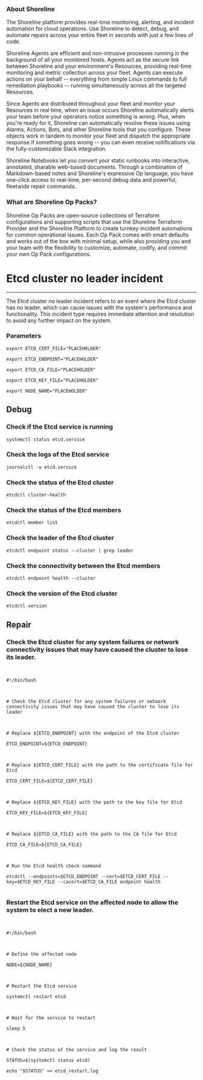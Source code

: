 
### About Shoreline
The Shoreline platform provides real-time monitoring, alerting, and incident automation for cloud operations. Use Shoreline to detect, debug, and automate repairs across your entire fleet in seconds with just a few lines of code.

Shoreline Agents are efficient and non-intrusive processes running in the background of all your monitored hosts. Agents act as the secure link between Shoreline and your environment's Resources, providing real-time monitoring and metric collection across your fleet. Agents can execute actions on your behalf -- everything from simple Linux commands to full remediation playbooks -- running simultaneously across all the targeted Resources.

Since Agents are distributed throughout your fleet and monitor your Resources in real time, when an issue occurs Shoreline automatically alerts your team before your operators notice something is wrong. Plus, when you're ready for it, Shoreline can automatically resolve these issues using Alarms, Actions, Bots, and other Shoreline tools that you configure. These objects work in tandem to monitor your fleet and dispatch the appropriate response if something goes wrong -- you can even receive notifications via the fully-customizable Slack integration.

Shoreline Notebooks let you convert your static runbooks into interactive, annotated, sharable web-based documents. Through a combination of Markdown-based notes and Shoreline's expressive Op language, you have one-click access to real-time, per-second debug data and powerful, fleetwide repair commands.

### What are Shoreline Op Packs?
Shoreline Op Packs are open-source collections of Terraform configurations and supporting scripts that use the Shoreline Terraform Provider and the Shoreline Platform to create turnkey incident automations for common operational issues. Each Op Pack comes with smart defaults and works out of the box with minimal setup, while also providing you and your team with the flexibility to customize, automate, codify, and commit your own Op Pack configurations.

# Etcd cluster no leader incident
---

The Etcd cluster no leader incident refers to an event where the Etcd cluster has no leader, which can cause issues with the system's performance and functionality. This incident type requires immediate attention and resolution to avoid any further impact on the system.

### Parameters
```shell
export ETCD_CERT_FILE="PLACEHOLDER"

export ETCD_ENDPOINT="PLACEHOLDER"

export ETCD_CA_FILE="PLACEHOLDER"

export ETCD_KEY_FILE="PLACEHOLDER"

export NODE_NAME="PLACEHOLDER"
```

## Debug

### Check if the Etcd service is running
```shell
systemctl status etcd.service
```

### Check the logs of the Etcd service
```shell
journalctl -u etcd.service
```

### Check the status of the Etcd cluster
```shell
etcdctl cluster-health
```

### Check the status of the Etcd members
```shell
etcdctl member list
```

### Check the leader of the Etcd cluster
```shell
etcdctl endpoint status --cluster | grep leader
```

### Check the connectivity between the Etcd members
```shell
etcdctl endpoint health --cluster
```

### Check the version of the Etcd cluster
```shell
etcdctl version
```

## Repair

### Check the Etcd cluster for any system failures or network connectivity issues that may have caused the cluster to lose its leader.
```shell


#!/bin/bash



# Check the Etcd cluster for any system failures or network connectivity issues that may have caused the cluster to lose its leader



# Replace ${ETCD_ENDPOINT} with the endpoint of the Etcd cluster

ETCD_ENDPOINT=${ETCD_ENDPOINT}



# Replace ${ETCD_CERT_FILE} with the path to the certificate file for Etcd

ETCD_CERT_FILE=${ETCD_CERT_FILE}



# Replace ${ETCD_KEY_FILE} with the path to the key file for Etcd

ETCD_KEY_FILE=${ETCD_KEY_FILE}



# Replace ${ETCD_CA_FILE} with the path to the CA file for Etcd

ETCD_CA_FILE=${ETCD_CA_FILE}



# Run the Etcd health check command

etcdctl --endpoints=$ETCD_ENDPOINT --cert=$ETCD_CERT_FILE --key=$ETCD_KEY_FILE --cacert=$ETCD_CA_FILE endpoint health


```

### Restart the Etcd service on the affected node to allow the system to elect a new leader.
```shell


#!/bin/bash



# Define the affected node

NODE=${NODE_NAME}



# Restart the Etcd service

systemctl restart etcd



# Wait for the service to restart

sleep 5



# Check the status of the service and log the result

STATUS=$(systemctl status etcd)

echo "$STATUS" >> etcd_restart.log


```